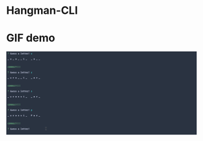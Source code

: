# Hangman-CLI

# GIF demo
![Alt Text](https://github.com/0n11san/Hangman-CLI/blob/master/Images/01-Hangman-Cli.gif)
